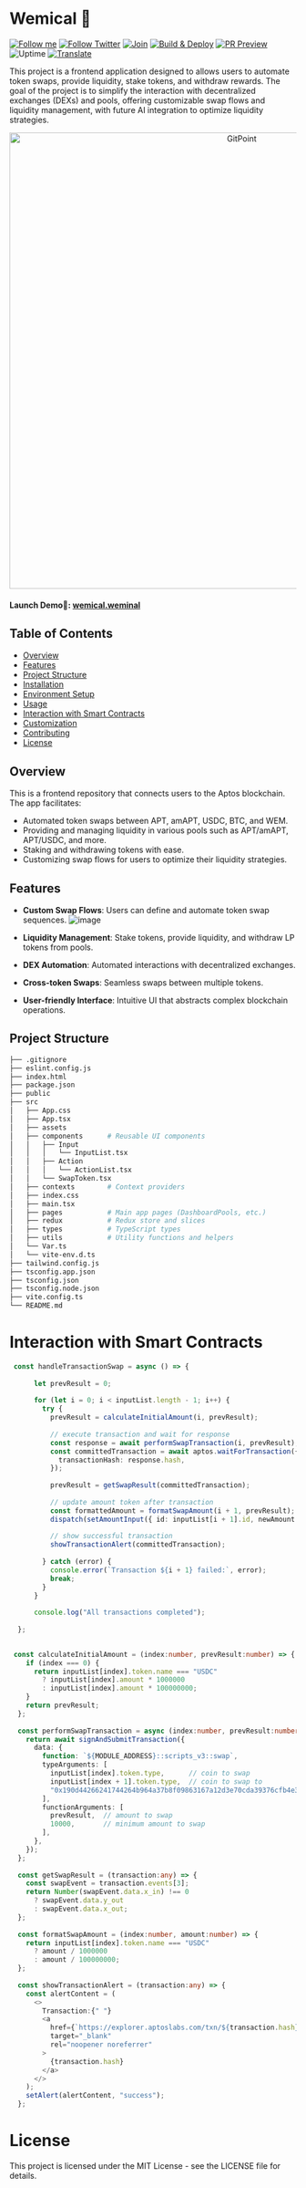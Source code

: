 # Wemical 🧪
[![Follow me](https://img.shields.io/github/followers/Weminal-labs?label=follow%20me&style=social)](https://github.com/Weminal-labs)
[![Follow Twitter](https://img.shields.io/twitter/follow/blueedgetechno?label=Follow%20me&style=social)](https://x.com/Wemical)
[![Join](https://img.shields.io/discord/868499076432408627.svg?label=&logo=discord&logoColor=ffffff&color=7389D8&labelColor=6A7EC2)](https://discord.gg/NcjaNdwtnR)
[![Build & Deploy](https://github.com/blueedgetechno/win11React/actions/workflows/deploy.yml/badge.svg)](https://github.com/blueedgetechno/win11React/actions/workflows/Build-Deploy.yml)
[![PR Preview](https://github.com/blueedgetechno/win11React/actions/workflows/pr-preview.yml/badge.svg)](https://github.com/blueedgetechno/win11React/actions/workflows/PR-Preview.yml)
![Uptime](https://img.shields.io/endpoint?url=https://raw.githubusercontent.com/win11react/status/master/api/win11-react/uptime.json)
[![Translate](https://badges.crowdin.net/win11react/localized.svg)](https://translate.win11react.com/)

This project is a frontend application designed to allows users to automate token swaps, provide liquidity, stake tokens, and withdraw rewards. The goal of the project is to simplify the interaction with decentralized exchanges (DEXs) and pools, offering customizable swap flows and liquidity management, with future AI integration to optimize liquidity strategies.
<p align="center">
  <a href="https://gitpoint.co/">
    <img alt="GitPoint" title="GitPoint" src="https://github.com/user-attachments/assets/838cc122-fbd3-4504-a0ca-1e9b7318fb95" width="800">
  </a>
</p>

#### Launch Demo🌈: [wemical.weminal](https://wemical.weminal.com/)

## Table of Contents
- [Overview](#overview)
- [Features](#features)
- [Project Structure](#project-structure)
- [Installation](#installation)
- [Environment Setup](#environment-setup)
- [Usage](#usage)
- [Interaction with Smart Contracts](#interaction-with-smart-contracts)
- [Customization](#customization)
- [Contributing](#contributing)
- [License](#license)

## Overview

This is a frontend repository that connects users to the Aptos blockchain. The app facilitates:
- Automated token swaps between APT, amAPT, USDC, BTC, and WEM.
- Providing and managing liquidity in various pools such as APT/amAPT, APT/USDC, and more.
- Staking and withdrawing tokens with ease.
- Customizing swap flows for users to optimize their liquidity strategies.

## Features

- **Custom Swap Flows**: Users can define and automate token swap sequences.
  ![image](https://github.com/user-attachments/assets/fcff7735-54b7-4347-9ff6-4945954bca94)

- **Liquidity Management**: Stake tokens, provide liquidity, and withdraw LP tokens from pools.
- **DEX Automation**: Automated interactions with decentralized exchanges.
- **Cross-token Swaps**: Seamless swaps between multiple tokens.
- **User-friendly Interface**: Intuitive UI that abstracts complex blockchain operations.


## Project Structure

```bash
├── .gitignore
├── eslint.config.js
├── index.html
├── package.json    
├── public  
├── src
│   ├── App.css
│   ├── App.tsx
│   ├── assets
│   ├── components      # Reusable UI components
│   │   ├── Input
│   │   │   └── InputList.tsx
│   │   ├── Action
│   │   │   └── ActionList.tsx
│   │   └── SwapToken.tsx
│   ├── contexts        # Context providers
│   ├── index.css
│   ├── main.tsx
│   ├── pages           # Main app pages (DashboardPools, etc.)
│   ├── redux           # Redux store and slices
│   ├── types           # TypeScript types
│   ├── utils           # Utility functions and helpers
│   └── Var.ts
│   └── vite-env.d.ts
├── tailwind.config.js
├── tsconfig.app.json
├── tsconfig.json
├── tsconfig.node.json
├── vite.config.ts   
└── README.md
```

# Interaction with Smart Contracts
```typescript
 const handleTransactionSwap = async () => {
   
      let prevResult = 0;
  
      for (let i = 0; i < inputList.length - 1; i++) {
        try {
          prevResult = calculateInitialAmount(i, prevResult);
  
          // execute transaction and wait for response
          const response = await performSwapTransaction(i, prevResult);
          const committedTransaction = await aptos.waitForTransaction({
            transactionHash: response.hash,
          });
  
          prevResult = getSwapResult(committedTransaction);
  
          // update amount token after transaction
          const formattedAmount = formatSwapAmount(i + 1, prevResult);
          dispatch(setAmountInput({ id: inputList[i + 1].id, newAmount: formattedAmount }));
  
          // show successful transaction
          showTransactionAlert(committedTransaction);
  
        } catch (error) {
          console.error(`Transaction ${i + 1} failed:`, error);
          break;
        }
      }
  
      console.log("All transactions completed");
    
  };
 
```

```typescript
 const calculateInitialAmount = (index:number, prevResult:number) => {
    if (index === 0) {
      return inputList[index].token.name === "USDC" 
        ? inputList[index].amount * 1000000 
        : inputList[index].amount * 100000000;
    }
    return prevResult;
  };
  
  const performSwapTransaction = async (index:number, prevResult:number) => {
    return await signAndSubmitTransaction({
      data: {
        function: `${MODULE_ADDRESS}::scripts_v3::swap`,
        typeArguments: [
          inputList[index].token.type,      // coin to swap
          inputList[index + 1].token.type,  // coin to swap to
          "0x190d44266241744264b964a37b8f09863167a12d3e70cda39376cfb4e3561e12::curves::Uncorrelated", // curve (static)
        ],
        functionArguments: [
          prevResult,  // amount to swap
          10000,       // minimum amount to swap
        ],
      },
    });
  };
  
  const getSwapResult = (transaction:any) => {
    const swapEvent = transaction.events[3];
    return Number(swapEvent.data.x_in) !== 0 
      ? swapEvent.data.y_out 
      : swapEvent.data.x_out;
  };
  
  const formatSwapAmount = (index:number, amount:number) => {
    return inputList[index].token.name === "USDC" 
      ? amount / 1000000 
      : amount / 100000000;
  };
  
  const showTransactionAlert = (transaction:any) => {
    const alertContent = (
      <>
        Transaction:{" "}
        <a
          href={`https://explorer.aptoslabs.com/txn/${transaction.hash}?network=testnet`}
          target="_blank"
          rel="noopener noreferrer"
        >
          {transaction.hash}
        </a>
      </>
    );
    setAlert(alertContent, "success");
  };
```


# License
This project is licensed under the MIT License - see the LICENSE file for details.
